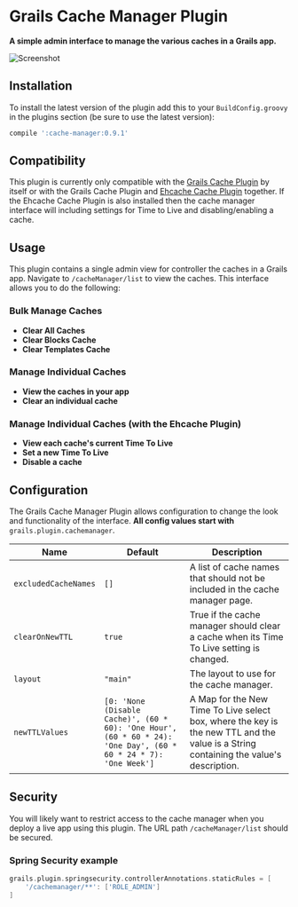 # Grails Cache Manager Plugin

**A simple admin interface to manage the various caches in a Grails app.**

![Screenshot](https://dl.dropboxusercontent.com/u/11285872/cache-manager.png)

## Installation

To install the latest version of the plugin add this to your `BuildConfig.groovy` in the plugins section (be sure to use the latest version):
```groovy
compile ':cache-manager:0.9.1'
```

## Compatibility

This plugin is currently only compatible with the [Grails Cache Plugin](http://grails.org/plugin/cache) by itself or with the Grails Cache Plugin and [Ehcache Cache Plugin](http://grails.org/plugin/cache-ehcache) together. If the Ehcache Cache Plugin is also installed then the cache manager interface will including settings for Time to Live and disabling/enabling a cache.

## Usage

This plugin contains a single admin view for controller the caches in a Grails app. Navigate to `/cacheManager/list` to view the caches. This interface allows you to do the following:

### Bulk Manage Caches
* **Clear All Caches**
* **Clear Blocks Cache**
* **Clear Templates Cache**

### Manage Individual Caches
* **View the caches in your app**
* **Clear an individual cache**

### Manage Individual Caches (with the Ehcache Plugin)
* **View each cache's current Time To Live**
* **Set a new Time To Live**
* **Disable a cache**

## Configuration

The Grails Cache Manager Plugin allows configuration to change the look and functionality of the interface. **All config values start with** `grails.plugin.cachemanager`.

| Name                 | Default      | Description                                                                              |
| -------------------- | ------------ | ---------------------------------------------------------------------------------------- |
| `excludedCacheNames` | `[]`         | A list of cache names that should not be included in the cache manager page.             |
| `clearOnNewTTL`      | `true`       | True if the cache manager should clear a cache when its Time To Live setting is changed. |
| `layout`             | `"main"`     | The layout to use for the cache manager.                                                 |
| `newTTLValues`       | `[0: 'None (Disable Cache)', (60 * 60): 'One Hour', (60 * 60 * 24): 'One Day', (60 * 60 * 24 * 7): 'One Week']` | A Map for the New Time To Live select box, where the key is the new TTL and the value is a String containing the value's description. |

## Security

You will likely want to restrict access to the cache manager when you deploy a live app using this plugin. The URL path `/cacheManager/list` should be secured.

### Spring Security example
```groovy
grails.plugin.springsecurity.controllerAnnotations.staticRules = [
    '/cachemanager/**': ['ROLE_ADMIN']
]
```
